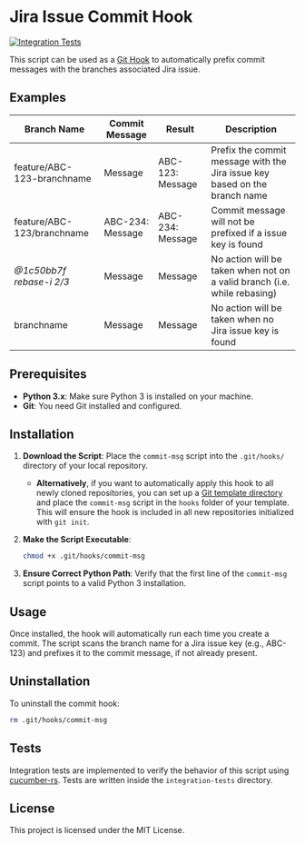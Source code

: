 # Jira Issue Commit Hook

[![Integration Tests](https://github.com/H-Rusch/JiraIssueCommitHook/actions/workflows/integration-tests.yml/badge.svg)](https://github.com/H-Rusch/JiraIssueCommitHook/actions/workflows/integration-tests.yml)

This script can be used as a [Git Hook](https://git-scm.com/docs/githooks) to automatically prefix commit messages with the branches associated Jira issue. 

## Examples

| **Branch Name**            | **Commit Message** | **Result**       | **Description**                                                            |
|----------------------------|--------------------|------------------|----------------------------------------------------------------------------|
| feature/ABC-123-branchname | Message            | ABC-123: Message | Prefix the commit message with the Jira issue key based on the branch name |
| feature/ABC-123/branchname | ABC-234: Message   | ABC-234: Message | Commit message will not be prefixed if a issue key is found                |
| _@1c50bb7f rebase-i 2/3_   | Message            | Message          | No action will be taken when not on a valid branch (i.e. while rebasing)   |
| branchname                 | Message            | Message          | No action will be taken when no Jira issue key is found                    |


## Prerequisites

- **Python 3.x**: Make sure Python 3 is installed on your machine.
- **Git**: You need Git installed and configured.


## Installation

1. **Download the Script**: Place the `commit-msg` script into the `.git/hooks/` directory of your local repository.

   - **Alternatively**, if you want to automatically apply this hook to all newly cloned repositories, you can set up a [Git template directory](https://git-scm.com/docs/git-init#_template_directory) and place the `commit-msg` script in the `hooks` folder of your template. This will ensure the hook is included in all new repositories initialized with `git init`.

2. **Make the Script Executable**:
   ```bash
   chmod +x .git/hooks/commit-msg
   ```

3. **Ensure Correct Python Path**: Verify that the first line of the `commit-msg` script points to a valid Python 3 installation. 

## Usage

Once installed, the hook will automatically run each time you create a commit. The script scans the branch name for a Jira issue key (e.g., ABC-123) and prefixes it to the commit message, if not already present.

## Uninstallation

To uninstall the commit hook:

```bash
rm .git/hooks/commit-msg
```

## Tests

Integration tests are implemented to verify the behavior of this script using [cucumber-rs](https://github.com/cucumber-rs/cucumber). Tests are written inside the `integration-tests` directory.

## License

This project is licensed under the MIT License.